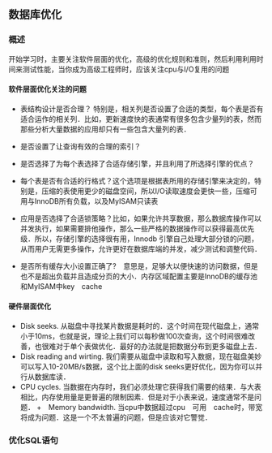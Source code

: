## 数据库优化

### 概述

开始学习时，主要关注软件层面的优化，高级的优化规则和准则，然后利用利用时间来测试性能，当你成为高级工程师时，应该关注cpu与I/O复用的问题

#### 软件层面优化关注的问题

+ 表结构设计是否合理？ 特别是，相关列是否设置了合适的类型，每个表是否有适合运作的相关列．比如，更新速度快的表通常有很多包含少量列的表，然而那些分析大量数据的应用却只有一些包含大量列的表．

+ 是否设置了让查询有效的合理的索引？
+ 是否选择了为每个表选择了合适存储引擎，并且利用了所选择引擎的优点？
+ 每个表是否有合适的行格式？这个选项是根据表所用的存储引擎来决定的，特别是，压缩的表使用更少的磁盘空间，所以I/O读取速度会更快一些，压缩可用与InnoDB所有负载，以及MyISAM只读表
+ 应用是否选择了合适锁策略？比如，如果允许共享数据，那么数据库操作可以并发执行，如果需要排他操作，那么一些严格的数据操作可以获得最高优先级．所以，存储引擎的选择很有用，Innodb 引擎自己处理大部分锁的问题，从而用户无需更多操作，允许更好在数据库端的并发，减少测试和调整代码．
+ 是否所有缓存大小设置正确了?　意思是，足够大以便快速的访问数据，但是也不是超出负载并且造成分页的大小．内存区域配置主要是InnoDB的缓存池和MyISAM中key　cache


#### 硬件层面优化

+ Disk seeks. 从磁盘中寻找某片数据是耗时的．这个时间在现代磁盘上，通常小于10ms，也就是说，理论上我们可以每秒做100次查询，这个时间很难改善，也很难对于单个表做优化．最好的办法就是把数据分布到更多磁盘上去．
+ Disk reading and wirting. 我们需要从磁盘中读取和写入数据，现在磁盘美妙可以写入10-20MB/s数据，这个比上面的disk seeks更好优化，因为你可以并行从数据库读．
+ CPU cycles. 当数据在内存时，我们必须处理它获得我们需要的结果．与大表相比，内存使用量是更普遍的限制因素．但是对于小表来说，速度通常不是问题．
+　Memory bandwidth. 当cpu中数据超过cpu　可用　cache时，带宽将成为问题．这是一个不太普遍的问题，但是应该对它警觉．

### 优化SQL语句
